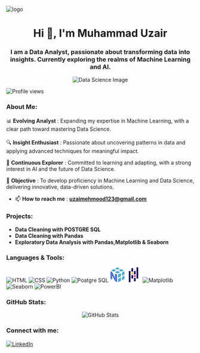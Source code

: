 ![logo](https://media.licdn.com/dms/image/v2/D4D16AQERZjDIan5bMg/profile-displaybackgroundimage-shrink_350_1400/profile-displaybackgroundimage-shrink_350_1400/0/1713211334092?e=1734566400&v=beta&t=MRHhnaZQD5j4lV_kx9F6ft7ZyPdhRSJCO3ExrRIbZ2E)
<h1 align="center">Hi 👋, I'm Muhammad Uzair</h1>
<h3 align="center">I am a Data Analyst, passionate about transforming data into insights. Currently exploring the realms of Machine Learning and AI.</h3>

<p align="center">
  <img alt="Data Science Image" width="300" src="https://foresightbi.com.ng/wp-content/uploads/2023/07/ezgif.com-video-to-gif.gif">
</p>

<p align="left">
  <img src="https://komarev.com/ghpvc/?username=muhammaduzair17&label=Profile%20views&color=0e75b6&style=flat" alt="Profile views" />
</p>

<h3 align="left">About Me:</h3>
<p align="left" style="line-height: 1.6;">
  📊 <strong>Evolving Analyst</strong> : Expanding my expertise in Machine Learning, with a clear path toward mastering Data Science.

🔍 **Insight Enthusiast** : Passionate about uncovering patterns in data and applying advanced techniques for meaningful impact.

🚀 **Continuous Explorer** : Committed to learning and adapting, with a strong interest in AI and the future of Data Science.

🎯 **Objective** : To develop proficiency in Machine Learning and Data Science, delivering innovative, data-driven solutions.</p>  
- 📫 **How to reach me** : **[uzaimehmood123@gmail.com](mailto:uzaimehmood123@gmail.com)**  

<h3 align="left">Projects:</h3>
<ul>
  <li><strong>Data Cleaning with POSTGRE SQL</strong></li>
  <li><strong>Data Cleaning with Pandas</strong></li>
  <li><strong>Exploratory Data Analysis with Pandas,Matplotlib & Seaborn</strong></li>
</ul>

<h3 align="left">Languages & Tools:</h3>
<p align="left">
  <img src="https://cdn-icons-png.flaticon.com/128/5968/5968267.png" alt="HTML" width="40" height="40" title="HTML" />
  <img src="https://cdn-icons-png.flaticon.com/128/5968/5968242.png" alt="CSS" width="40" height="40" title="CSS" />
  <img src="https://cdn-icons-png.flaticon.com/128/5968/5968350.png" alt="Python" width="40" height="40" title="Python" />
  <img src="https://cdn-icons-png.flaticon.com/128/5968/5968342.png" alt="Poatgre SQL" width="40" height="40" title="Postgre SQL"/>
   <img src="https://raw.githubusercontent.com/devicons/devicon/master/icons/numpy/numpy-original.svg" alt = "Numpy" width="40" height="40" title= "Numpy" />
   <img src="https://raw.githubusercontent.com/devicons/devicon/master/icons/pandas/pandas-original.svg" alt="Pandas" width="40" height="40" title="Pandas" />
   <img src="https://upload.wikimedia.org/wikipedia/commons/8/84/Matplotlib_icon.svg" alt="Matplotlib" width="40" height="40" title="Matplotlib" />
   <img src="https://seaborn.pydata.org/_images/logo-mark-lightbg.svg" alt="Seaborn" width="40" height="40" title="Seaborn" />
   <img src="https://www.vectorlogo.zone/logos/microsoft_powerbi/microsoft_powerbi-icon.svg" alt="PowerBI" width="40" height="40" title="PowerBI" />
</p>

<h3 align="left">GitHub Stats:</h3>
<p align="center">
  <img src="https://github-readme-stats.vercel.app/api?username=muhammaduzair17&show_icons=true&locale=en&theme=dark" alt="GitHub Stats"/>
</p>

<h3 align="left">Connect with me:</h3>
<p align="left">
  <a href="https://www.linkedin.com/in/muhammaduzair17/" target="blank">
    <img align="center" src="https://raw.githubusercontent.com/rahuldkjain/github-profile-readme-generator/master/src/images/icons/Social/linked-in-alt.svg" alt="LinkedIn" height="30" width="40"
  </a>
</p>


